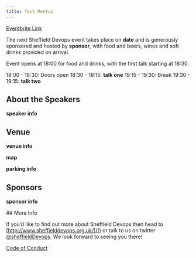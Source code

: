 ```yaml
---
title: Test Meetup
---
```


[Eventbrite Link](https://eventbrite.com)

The next Sheffield Devops event takes place on **date** and is generously sponsored and hosted by **sponsor**, with food and beers, wines and soft drinks provided on arrival.

Event opens at 18:00 for food and drinks, with the first talk starting at 18:30.

18:00 - 18:30: Doors open
18:30 - 18:15: **talk one**
19:15 - 19:30: Break
19:30 - 19:15: **talk two**

## About the Speakers

**speaker info**

## Venue

**venue info**

**map**

**parking info**

## Sponsors

**sponsor info**

## More Info

If you’d like to find out more about Sheffield Devops then head to [http://www.sheffielddevops.org.uk/](/) or talk to us on twitter [@sheffieldDevops](https://twitter.com/sheffieldDevops). We look forward to seeing you there!

[Code of Conduct](/code-of-conduct)
